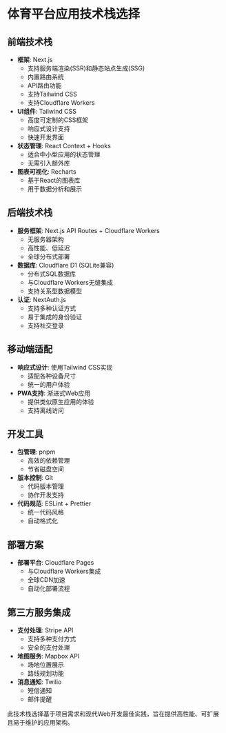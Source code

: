 # 体育平台应用技术栈选择

## 前端技术栈
- **框架**: Next.js
  - 支持服务端渲染(SSR)和静态站点生成(SSG)
  - 内置路由系统
  - API路由功能
  - 支持Tailwind CSS
  - 支持Cloudflare Workers
- **UI组件**: Tailwind CSS
  - 高度可定制的CSS框架
  - 响应式设计支持
  - 快速开发界面
- **状态管理**: React Context + Hooks
  - 适合中小型应用的状态管理
  - 无需引入额外库
- **图表可视化**: Recharts
  - 基于React的图表库
  - 用于数据分析和展示

## 后端技术栈
- **服务框架**: Next.js API Routes + Cloudflare Workers
  - 无服务器架构
  - 高性能、低延迟
  - 全球分布式部署
- **数据库**: Cloudflare D1 (SQLite兼容)
  - 分布式SQL数据库
  - 与Cloudflare Workers无缝集成
  - 支持关系型数据模型
- **认证**: NextAuth.js
  - 支持多种认证方式
  - 易于集成的身份验证
  - 支持社交登录

## 移动端适配
- **响应式设计**: 使用Tailwind CSS实现
  - 适配各种设备尺寸
  - 统一的用户体验
- **PWA支持**: 渐进式Web应用
  - 提供类似原生应用的体验
  - 支持离线访问

## 开发工具
- **包管理**: pnpm
  - 高效的依赖管理
  - 节省磁盘空间
- **版本控制**: Git
  - 代码版本管理
  - 协作开发支持
- **代码规范**: ESLint + Prettier
  - 统一代码风格
  - 自动格式化

## 部署方案
- **部署平台**: Cloudflare Pages
  - 与Cloudflare Workers集成
  - 全球CDN加速
  - 自动化部署流程

## 第三方服务集成
- **支付处理**: Stripe API
  - 支持多种支付方式
  - 安全的支付处理
- **地图服务**: Mapbox API
  - 场地位置展示
  - 路线规划功能
- **消息通知**: Twilio
  - 短信通知
  - 邮件提醒

此技术栈选择基于项目需求和现代Web开发最佳实践，旨在提供高性能、可扩展且易于维护的应用架构。